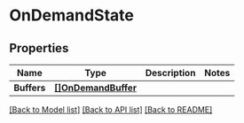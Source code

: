 # OnDemandState

## Properties

Name | Type | Description | Notes
------------ | ------------- | ------------- | -------------
**Buffers** | [**[]OnDemandBuffer**](OnDemandBuffer.md) |  | 

[[Back to Model list]](../README.md#documentation-for-models) [[Back to API list]](../README.md#documentation-for-api-endpoints) [[Back to README]](../README.md)


